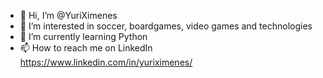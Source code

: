 - 👋 Hi, I’m @YuriXimenes
- 👀 I’m interested in soccer, boardgames, video games and technologies
- 🌱 I’m currently learning Python
- 📫 How to reach me on LinkedIn https://www.linkedin.com/in/yuriximenes/

<!---
YuriXimenes/YuriXimenes is a ✨ special ✨ repository because its `README.md` (this file) appears on your GitHub profile.
You can click the Preview link to take a look at your changes.
--->
